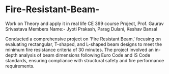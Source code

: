 # Fire-Resistant-Beam-
Work on Theory and apply it in real life
<be>
CE 399 course Project, Prof. Gaurav Srivastava
<be>
Members Name:- Jyoti Prakash, Parag Dulani, Keshav Bansal 
<be>
<be>

Conducted a comprehensive project on 'Fire Resistant Beam,' focusing on evaluating rectangular, T-shaped, and L-shaped beam designs to meet the minimum fire resistance criteria of 30 minutes. The project involved an in-depth analysis of beam dimensions following Euro Code and IS Code standards, ensuring compliance with structural safety and fire performance requirements.

